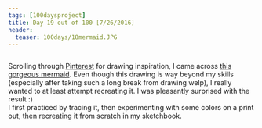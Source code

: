 ```yaml
---
tags: [100daysproject]
title: Day 19 out of 100 [7/26/2016]
header:
  teaser: 100days/18mermaid.JPG
---
```


<img src="{{ site.url }}{{ site.baseurl }}/images/100days/18mermaid.JPG" alt="">

Scrolling through <a href="https://www.pinterest.com/lissiichan/drawing/" target="_blank">Pinterest</a> for drawing inspiration, I came across <a href="https://s-media-cache-ak0.pinimg.com/564x/8b/b4/16/8bb4165c187d7066e9245ecf6c69d32c.jpg" target="_blank">this gorgeous mermaid</a>.  Even though this drawing is way beyond my skills (especially after taking such a long break from drawing welp), I really wanted to at least attempt recreating it.  I was pleasantly surprised with the result :)  
I first practiced by tracing it, then experimenting with some colors on a print out, then recreating it from scratch in my sketchbook.
<img src="{{ site.url }}{{ site.baseurl }}/images/100days/18mermaid_b.JPG" alt="">
